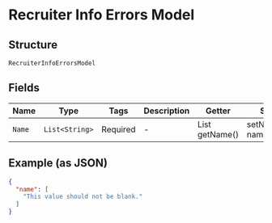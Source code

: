 
# Recruiter Info Errors Model

## Structure

`RecruiterInfoErrorsModel`

## Fields

| Name | Type | Tags | Description | Getter | Setter |
|  --- | --- | --- | --- | --- | --- |
| `Name` | `List<String>` | Required | - | List<String> getName() | setName(List<String> name) |

## Example (as JSON)

```json
{
  "name": [
    "This value should not be blank."
  ]
}
```


